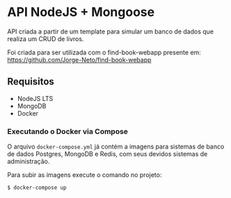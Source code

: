 # API NodeJS + Mongoose

API criada a partir de um template para simular um banco de dados que realiza um CRUD de livros.

Foi criada para ser utilizada com o find-book-webapp presente em: https://github.com/Jorge-Neto/find-book-webapp

## Requisitos

- NodeJS LTS
- MongoDB
- Docker

### Executando o Docker via Compose

O arquivo `docker-compose.yml` já contém a imagens para sistemas de banco de dados Postgres, MongoDB e Redis, com seus devidos sistemas de administração.

Para subir as imagens execute o comando no projeto:

```bash
$ docker-compose up
```
